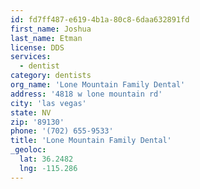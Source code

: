 ```yaml
---
id: fd7ff487-e619-4b1a-80c8-6daa632891fd
first_name: Joshua
last_name: Etman
license: DDS
services:
  - dentist
category: dentists
org_name: 'Lone Mountain Family Dental'
address: '4818 w lone mountain rd'
city: 'las vegas'
state: NV
zip: '89130'
phone: '(702) 655-9533'
title: 'Lone Mountain Family Dental'
_geoloc:
  lat: 36.2482
  lng: -115.286
---
```

